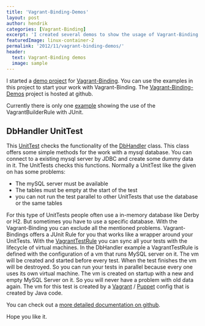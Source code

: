 ```yaml
---
title: 'Vagrant-Binding-Demos'
layout: post
author: hendrik
categories: [Vagrant-Binding]
excerpt: 'I created several demos to show the usage of Vagrant-Binding.'
featuredImage: linux-container-2
permalink: '2012/11/vagrant-binding-demos/'
header:
  text: Vagrant-Binding demos
  image: sample
---
```

I started a [demo project](https://github.com/guigarage/vagrant-binding-demos) for [Vagrant-Binding](https://github.com/guigarage/vagrant-binding). You can use the examples in this project to start your work with Vagrant-Binding. The [Vagrant-Binding-Demos](https://github.com/guigarage/vagrant-binding-demos) project is hosted at github.

Currently there is only one [example](https://github.com/guigarage/vagrant-binding-demos/blob/master/src/test/java/com/guigarage/vagrant/dbhandler/DbHandlerTest.java) showing the use of the VagrantBuilderRule with JUnit.

## DbHandler UnitTest

This [UnitTest](https://github.com/guigarage/vagrant-binding-demos/blob/master/src/test/java/com/guigarage/vagrant/dbhandler/DbHandlerTest.java) checks the functionality of the [DbHandler](https://github.com/guigarage/vagrant-binding-demos/blob/master/src/main/java/com/guigarage/vagrant/dbhandler/DbHandler.java) class. This class offers some simple methods for the work with a mysql database. You can connect to a existing mysql server by JDBC and create some dummy data in it. The UnitTests checks this functions. Normally a UnitTest like the given on has some problems:

* The mySQL server must be available
* The tables must be empty at the start of the test
* you can not run the test parallel to other UnitTests that use the database or the same tables

For this type of UnitTests people often use a in-memory database like Derby or H2. But sometimes you have to use a specific database. With the Vagrant-Binding you can exclude all the mentioned problems. Vagrant-Bindings offers a JUnit Rule for you that works like a wrapper around your UnitTests. With the [VagrantTestRule](https://github.com/guigarage/vagrant-binding/blob/master/src/main/java/com/guigarage/vagrant/junit/VagrantTestRule.java) you can sync all your tests with the lifecycle of virtual machines. In the DbHandler example a VagrantTestRule is defined with the configuration of a vm that runs MySQL server on it. The vm will be created and started before every test. When the test finishes the vm will be destroyed. So you can run your tests in parallel because every one uses its own virtual machine. The vm is created on startup with a new and empty MySQL Server on it. So you will never have a problem with old data again. The vm for this test is created by a [Vagrant](http://vagrantup.com/) / [Puppet](http://puppetlabs.com/) config that is created by Java code.

You can check out a [more detailed documentation on github](https://github.com/guigarage/vagrant-binding-demos).

Hope you like it.
